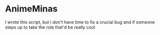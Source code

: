 # AnimeMinas
I wrote this script, but i don't have time to fix a crucial bug and if someone steps up to take the role that'd be really cool
